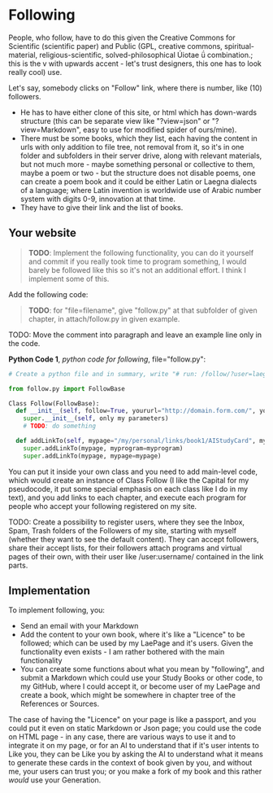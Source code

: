 # Following

People, who follow, have to do this given the Creative Commons for Scientific (scientific paper) and Public (GPL, creative commons, spiritual-material, religious-scientific, solved-philosophical Úiotae ǘ combination.; this is the v with upwards accent - let's trust designers, this one has to look really cool) use.

Let's say, somebody clicks on "Follow" link, where there is number, like (10) followers.
- He has to have either clone of this site, or html which has down-wards structure (this can be separate view like "?view=json" or "?view=Markdown", easy to use for modified spider of ours/mine).
- There must be some books, which they list, each having the content in urls with only addition to file tree, not removal from it, so it's in one folder and subfolders in their server drive, along with relevant materials, but not much more - maybe something personal or collective to them, maybe a poem or two - but the structure does not disable poems, one can create a poem book and it could be either Latin or Laegna dialects of a language; where Latin invention is worldwide use of Arabic number system with digits 0-9, innovation at that time.
- They have to give their link and the list of books.

## Your website

> __TODO__: Implement the following functionality, you can do it yourself and commit if you really took time to program something, I would barely be followed like this so it's not an additional effort. I think I implement some of this.

Add the following code:

> __TODO__: for "file=filename", give "follow.py" at that subfolder of given chapter, in attach/follow.py in given example. 

TODO: Move the comment into paragraph and leave an example line only in the code.

__Python Code 1__, _python code for following_, file="follow.py":
```python
# Create a python file and in summary, write "# run: /follow/?user=laegna; http://127.0.0.1:5000/link/to/my/books [if condition is met else run]" on this line and replace the link with yours. You can also create your book in my git, but I don't plan to have server resources so I might accept, but selectively use these. I think the server must execute all the pages like books, docs, subdocs, nested docs, and the code blocks with firewall of executing only the following py file, would run this first line like bash to turn your code executable. The Code can recursively display a copy of itself, disable the default copy, create a Study Card, dynamically generate Study Cards, create a book or document or dynamically execute them; creating means: the variables are saved and next time it's executed, it checks whether the code is met. Each time a page is touced, it will run the code in client side, and the server might want to run it; client=True or server=True are the tags, and setting the other one False is optional, if you have a very stupid chat bot. We have to run the first commented line in separate python, the motherboard, with command execution class.

from follow.py import FollowBase

Class Follow(FollowBase):
  def __init__(self, follow=True, yoururl="http://domain.form.com/", yourbook="book1/", myurl="http://127.0.0.1:5000", mybook="/my/personal/links/book1", myname="My Name", myage=None, mysex=None, add more...):
    super.__init__(self, only my parameters)
    # TODO: do something

  def addLinkTo(self, mypage="/my/personal/links/book1/AIStudyCard", myprogram="@chapter12.examples/program.py" or None, mypage="@chapter12.examples"):
    super.addLinkTo(mypage, myprogram=myprogram)
    super.addLinkTo(mypage, mypage=mypage)
```

You can put it inside your own class and you need to add main-level code, which would create an instance of Class Follow (I like the Capital for my pseudocode, it put some special emphasis on each class like I do in my text), and you add links to each chapter, and execute each program for people who accept your following registered on my site.

TODO: Create a possibility to register users, where they see the Inbox, Spam, Trash folders of the Followers of my site, starting with myself (whether they want to see the default content). They can accept followers, share their accept lists, for their followers attach programs and virtual pages of their own, with their user like /user:username/ contained in the link parts.

## Implementation

To implement following, you:
- Send an email with your Markdown
- Add the content to your own book, where it's like a "Licence" to be followed; which can be used by my LaePage and it's users. Given the functionality even exists - I am rather bothered with the main functionality
- You can create some functions about what you mean by "following", and submit a Markdown which could use your Study Books or other code, to my GitHub, where I could accept it, or become user of my LaePage and create a book, which might be somewhere in chapter tree of the References or Sources.

The case of having the "Licence" on your page is like a passport, and you could put it even on static Markdown or Json page; you could use the code on HTML page - in any case, there are various ways to use it and to integrate it on my page, or for an AI to understand that if it's user intents to Like you, they can be Like you by asking the AI to understand what it means to generate these cards in the context of book given by you, and without me, your users can trust you; or you make a fork of my book and this rather _would_ use your Generation.